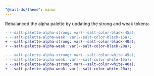 ```yaml
---
"@salt-ds/theme": minor
---
```


Rebalanced the alpha palette by updating the strong and weak tokens:

```diff
- --salt-palette-alpha-strong: var(--salt-color-black-45a);
- --salt-palette-alpha-weak: var(--salt-color-black-15a);
+ --salt-palette-alpha-strong: var(--salt-color-black-40a);
+ --salt-palette-alpha-weak: var(--salt-color-black-20a);
```

```diff
- --salt-palette-alpha-strong: var(--salt-color-white-45a);
- --salt-palette-alpha-weak: var(--salt-color-white-15a);
+ --salt-palette-alpha-strong: var(--salt-color-white-40a);
+ --salt-palette-alpha-weak: var(--salt-color-white-20a);
```
